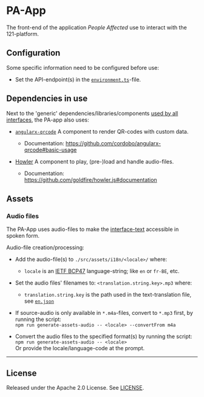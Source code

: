 # PA-App

The front-end of the application _People Affected_ use to interact with the 121-platform.

## Configuration

Some specific information need to be configured before use:

- Set the API-endpoint(s) in the [`environment.ts`](./src/environments/environment.ts)-file.

## Dependencies in use

Next to the 'generic' dependencies/libraries/components [used by all interfaces](../README.md#Dependencies-in-use), the PA-app also uses:

- [`angularx-qrcode`](https://github.com/cordobo/angularx-qrcode)
  A component to render QR-codes with custom data.

  - Documentation: <https://github.com/cordobo/angularx-qrcode#basic-usage>

- [Howler](https://howlerjs.com/)
  A component to play, (pre-)load and handle audio-files.
  - Documentation: <https://github.com/goldfire/howler.js#documentation>

## Assets

### Audio files

The PA-App uses audio-files to make the [interface-text](./src/assets/i18n/en.json) accessible in spoken form.

Audio-file creation/processing:

- Add the audio-file(s) to `./src/assets/i18n/<locale>/` where:

  - `locale` is an [IETF BCP47](https://tools.ietf.org/html/bcp47) language-string; like `en` or `fr-BE`, etc.

- Set the audio files' filenames to: `<translation.string.key>.mp3` where:

  - `translation.string.key` is the path used in the text-translation file, see [`en.json`](./src/assets/i18n/en.json)

- If source-audio is only available in `*.m4a`-files, convert to `*.mp3` first, by running the script:  
  `npm run generate-assets-audio -- <locale> --convertFrom m4a`

- Convert the audio files to the specified format(s) by running the script:  
  `npm run generate-assets-audio -- <locale>`  
   Or provide the locale/language-code at the prompt.

---

## License

Released under the Apache 2.0 License. See [LICENSE](LICENSE).
